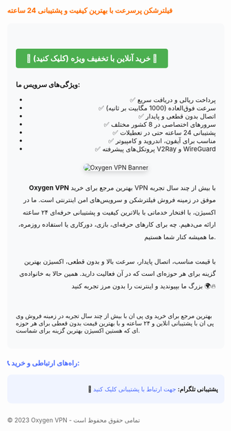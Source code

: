 <h3 style="color: #ff6b00; margin-top: 20px;">
<b>فیلترشکن پرسرعت با بهترین کیفیت و پشتیبانی 24 ساعته</b>
</h3>

<div style="background: #f8f9fa; padding: 20px; border-radius: 10px; margin: 20px 0;">
<h2>
<a 
  href="https://oxyh.site/" 
  target="_blank" 
  style="
    background: #4CAF50;
    color: white;
    padding: 12px 24px;
    text-align: center;
    text-decoration: none;
    display: inline-block;
    font-size: 18px;
    margin: 10px 0;
    border-radius: 5px;
    font-weight: bold;
  "
>
 🚀 خرید آنلاین با تخفیف ویژه (کلیک کنید) 🚀
</a>
</h2>


<p style="font-size: 16px; margin-top: 15px;">
  <b>ویژگی‌های سرویس ما:</b>
</p>

<ul style="text-align: right; font-size: 15px;">
  <li>✅ پرداخت ریالی و دریافت سریع</li>
  <li>✅ سرعت فوق‌العاده (1000 مگابیت بر ثانیه)</li>
  <li>✅ اتصال بدون قطعی و پایدار</li>
  <li>✅ سرورهای اختصاصی در 8 کشور مختلف</li>
  <li>✅ پشتیبانی 24 ساعته حتی در تعطیلات</li>
  <li>✅ مناسب برای آیفون، اندروید و کامپیوتر</li>
  <li>✅ پروتکل‌های پیشرفته V2Ray و WireGuard</li>
</ul>

<div style="text-align: center; margin: 25px 0;">
  <img 
    src="https://oxigenvpn.site/wp-content/uploads/2025/03/c078ddc0-fa71-47c7-a79e-a88ee11dbaa7.jpg" 
    alt="Oxygen VPN Banner" 
    style="max-width: 100%; border-radius: 12px; box-shadow: 0 4px 12px rgba(0, 0, 0, 0.15);"
  />
</div>

<p style="font-size: 15px; text-align: right; line-height: 1.9;">
  <b>Oxygen VPN</b> بهترین مرجع برای خرید VPN با بیش از چند سال تجربه موفق در زمینه فروش فیلترشکن و سرویس‌های امن اینترنتی است. ما در اکسیژن، با افتخار خدماتی با بالاترین کیفیت و پشتیبانی حرفه‌ای ۲۴ ساعته ارائه می‌دهیم. چه برای کارهای حرفه‌ای، بازی، دورکاری یا استفاده روزمره، ما همیشه کنار شما هستیم. <br><br>
  با قیمت مناسب، اتصال پایدار، سرعت بالا و بدون قطعی، اکسیژن بهترین گزینه برای هر حوزه‌ای است که در آن فعالیت دارید. همین حالا به خانواده‌ی بزرگ ما بپیوندید و اینترنت را بدون مرز تجربه کنید 🌍🔥
</p>
</br>
<p>
بهترین مرجع برای خرید وی پی ان با بیش از چند سال تجربه در زمینه فروش وی پی ان با پشتیبانی انلاین و ۲۴ ساعته و با بهترین قیمت بدون قعطی برای هر حوزه ای که هستین اکسیژن بهترین گزینه برای شماست. 
</p>
</div>

<h3 style="color: #4a6bff;">📞 راه‌های ارتباطی و خرید:</h3>

<div style="background: #f0f4ff; padding: 15px; border-radius: 10px; margin: 15px 0; text-align: right;">
<p style="margin: 10px 0;">
  <b>💬 پشتیبانی تلگرام:</b>
  <a href="https://t.me/oxigen_sup" target="_blank" style="color: #4a6bff; text-decoration: none;">
    جهت ارتباط با پشتیبانی کلیک کنید 
  </a>
</p>
</div>

<div style="margin-top: 30px; font-size: 14px; color: #666;">
<p>
  © 2023 Oxygen VPN - تمامی حقوق محفوظ است
</p>
</div>
